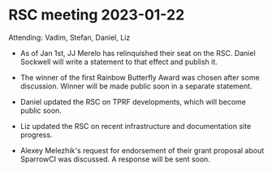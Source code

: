 # RSC meeting 2023-01-22

Attending: Vadim, Stefan, Daniel, Liz

* As of Jan 1st, JJ Merelo has relinquished their seat on the RSC.  Daniel Sockwell will write a statement to that effect and publish it.

* The winner of the first Rainbow Butterfly Award was chosen after some discussion.  Winner will be made public soon in a separate statement.

* Daniel updated the RSC on TPRF developments, which will become public soon.

* Liz updated the RSC on recent infrastructure and documentation site progress.

* Alexey Melezhik's request for endorsement of their grant proposal about SparrowCI was discussed.  A response will be sent soon.
